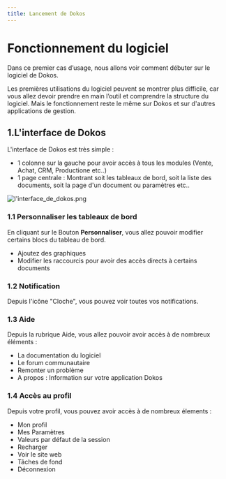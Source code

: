 ```yaml
---
title: Lancement de Dokos
---
```


# Fonctionnement du logiciel

Dans ce premier cas d’usage, nous allons voir comment débuter sur le logiciel de Dokos.

Les premières utilisations du logiciel peuvent se montrer plus difficile, car vous allez devoir prendre en main l’outil et comprendre la structure du logiciel. Mais le fonctionnement reste le même sur Dokos et sur d'autres applications de gestion.

## 1.L'interface de Dokos

L'interface de Dokos est très simple : 

- 1 colonne sur la gauche pour avoir accès à tous les modules (Vente, Achat, CRM, Productione etc..)
- 1 page centrale : Montrant soit les tableaux de bord, soit la liste des documents, soit la page d'un document ou paramètres etc..

![l'interface_de_dokos.png](/content/use-cases/l'interface_de_dokos.png)

### 1.1 Personnaliser les tableaux de bord

En cliquant sur le Bouton **Personnaliser**, vous allez pouvoir modifier certains blocs du tableau de bord.

-	Ajoutez des graphiques
- Modifier les raccourcis pour avoir des accès directs à certains documents

### 1.2 Notification

Depuis l'icône "Cloche", vous pouvez voir toutes vos notifications.

### 1.3 Aide

Depuis la rubrique Aide, vous allez pouvoir avoir accès à de nombreux éléments :

- La documentation du logiciel
- Le forum communautaire
- Remonter un problème
- A propos : Information sur votre application Dokos

### 1.4 Accès au profil

Depuis votre profil, vous pouvez avoir accès à de nombreux élements :

- Mon profil
- Mes Paramètres
- Valeurs par défaut de la session
- Recharger
- Voir le site web
- Tâches de fond
- Déconnexion